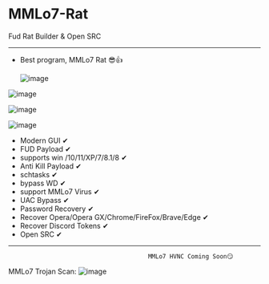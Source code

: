 # MMLo7-Rat
Fud Rat Builder &amp; Open SRC
- - - - - - - - - - - - - - - - - -
- Best program, MMLo7 Rat 😎👍


    ![image](https://github.com/M6YR/MMLo7-Rat/assets/117858901/d4db1b9f-aa8b-43f2-87ee-b647683a75c1)

![image](https://github.com/M6YR/MMLo7-Rat/assets/117858901/313cd294-ee4d-4e8e-98f7-ac622f26df81)

![image](https://github.com/M6YR/MMLo7-Rat/assets/117858901/e0ee572b-b594-40ac-b871-9fc4ec477f47)

![image](https://github.com/M6YR/MMLo7-Rat/assets/117858901/6a9cef10-54ac-440e-8f1b-239baae43a48)

- Modern GUI ✔
- FUD Payload ✔
- supports win /10/11/XP/7/8.1/8 ✔
- Anti Kill Payload ✔
- schtasks ✔
- bypass WD ✔
- support MMLo7 Virus ✔
- UAC Bypass ✔
- Password Recovery ✔
- Recover Opera/Opera GX/Chrome/FireFox/Brave/Edge ✔
- Recover Discord Tokens ✔
- Open SRC ✔

- - - - 

                                           MMLo7 HVNC Coming Soon😏

MMLo7 Trojan Scan:
![image](https://github.com/M6YR/MMLo7-Rat/assets/117858901/65d8cfb7-fdc9-4efb-b273-521aa9a17edd)

